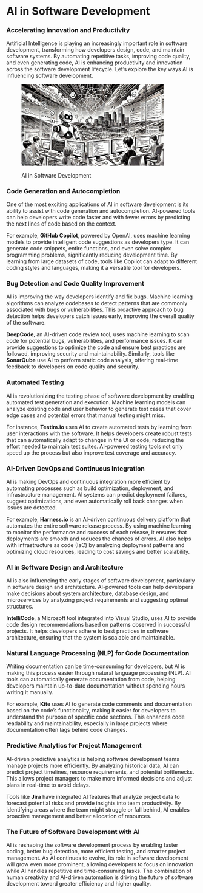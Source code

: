 # AI in Software Development

### Accelerating Innovation and Productivity

Artificial Intelligence is playing an increasingly important role in software development, transforming how developers design, code, and maintain software systems. By automating repetitive tasks, improving code quality, and even generating code, AI is enhancing productivity and innovation across the software development lifecycle. Let’s explore the key ways AI is influencing software development.

<div align="left"><figure><img src="../../.gitbook/assets/image (1) (1) (1) (1) (1) (1) (1) (1).png" alt="" width="375"><figcaption><p>AI in Software Development</p></figcaption></figure></div>

### Code Generation and Autocompletion

One of the most exciting applications of AI in software development is its ability to assist with code generation and autocompletion. AI-powered tools can help developers write code faster and with fewer errors by predicting the next lines of code based on the context.

For example, **GitHub Copilot**, powered by OpenAI, uses machine learning models to provide intelligent code suggestions as developers type. It can generate code snippets, entire functions, and even solve complex programming problems, significantly reducing development time. By learning from large datasets of code, tools like Copilot can adapt to different coding styles and languages, making it a versatile tool for developers.

### Bug Detection and Code Quality Improvement

AI is improving the way developers identify and fix bugs. Machine learning algorithms can analyze codebases to detect patterns that are commonly associated with bugs or vulnerabilities. This proactive approach to bug detection helps developers catch issues early, improving the overall quality of the software.

**DeepCode**, an AI-driven code review tool, uses machine learning to scan code for potential bugs, vulnerabilities, and performance issues. It can provide suggestions to optimize the code and ensure best practices are followed, improving security and maintainability. Similarly, tools like **SonarQube** use AI to perform static code analysis, offering real-time feedback to developers on code quality and security.

### Automated Testing

AI is revolutionizing the testing phase of software development by enabling automated test generation and execution. Machine learning models can analyze existing code and user behavior to generate test cases that cover edge cases and potential errors that manual testing might miss.

For instance, **Testim.io** uses AI to create automated tests by learning from user interactions with the software. It helps developers create robust tests that can automatically adapt to changes in the UI or code, reducing the effort needed to maintain test suites. AI-powered testing tools not only speed up the process but also improve test coverage and accuracy.

### AI-Driven DevOps and Continuous Integration

AI is making DevOps and continuous integration more efficient by automating processes such as build optimization, deployment, and infrastructure management. AI systems can predict deployment failures, suggest optimizations, and even automatically roll back changes when issues are detected.

For example, **Harness.io** is an AI-driven continuous delivery platform that automates the entire software release process. By using machine learning to monitor the performance and success of each release, it ensures that deployments are smooth and reduces the chances of errors. AI also helps with infrastructure as code (IaC) by analyzing deployment patterns and optimizing cloud resources, leading to cost savings and better scalability.

### AI in Software Design and Architecture

AI is also influencing the early stages of software development, particularly in software design and architecture. AI-powered tools can help developers make decisions about system architecture, database design, and microservices by analyzing project requirements and suggesting optimal structures.

**IntelliCode**, a Microsoft tool integrated into Visual Studio, uses AI to provide code design recommendations based on patterns observed in successful projects. It helps developers adhere to best practices in software architecture, ensuring that the system is scalable and maintainable.

### Natural Language Processing (NLP) for Code Documentation

Writing documentation can be time-consuming for developers, but AI is making this process easier through natural language processing (NLP). AI tools can automatically generate documentation from code, helping developers maintain up-to-date documentation without spending hours writing it manually.

For example, **Kite** uses AI to generate code comments and documentation based on the code’s functionality, making it easier for developers to understand the purpose of specific code sections. This enhances code readability and maintainability, especially in large projects where documentation often lags behind code changes.

### Predictive Analytics for Project Management

AI-driven predictive analytics is helping software development teams manage projects more efficiently. By analyzing historical data, AI can predict project timelines, resource requirements, and potential bottlenecks. This allows project managers to make more informed decisions and adjust plans in real-time to avoid delays.

Tools like **Jira** have integrated AI features that analyze project data to forecast potential risks and provide insights into team productivity. By identifying areas where the team might struggle or fall behind, AI enables proactive management and better allocation of resources.

### The Future of Software Development with AI

AI is reshaping the software development process by enabling faster coding, better bug detection, more efficient testing, and smarter project management. As AI continues to evolve, its role in software development will grow even more prominent, allowing developers to focus on innovation while AI handles repetitive and time-consuming tasks. The combination of human creativity and AI-driven automation is driving the future of software development toward greater efficiency and higher quality.
